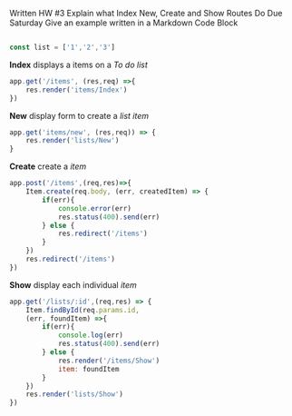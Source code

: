 Written HW #3 Explain what Index New, Create and Show Routes Do Due Saturday
Give an example written in a Markdown Code Block
```js

const list = ['1','2','3']

```

**Index** displays a items on a *To do list*
```js
app.get('/items', (res,req) =>{
    res.render('items/Index')
})
```

**New** display form to create a *list item*
```js
app.get('items/new', (res,req)) => {
    res.render('lists/New')
}
```

**Create** create a *item*
```js
app.post('/items',(req,res)=>{
    Item.create(req.body, (err, createdItem) => {
        if(err){
            console.error(err)
            res.status(400).send(err)
        } else {
            res.redirect('/items')
        }
    })
    res.redirect('/items')
})
```


**Show** display each individual *item*
``` js
app.get('/lists/:id',(req,res) => {
    Item.findById(req.params.id,    
    (err, foundItem) =>{
        if(err){
            console.log(err)
            res.status(400).send(err)
        } else {
            res.render('/items/Show')
            item: foundItem
        }
    })
    res.render('lists/Show')
})
```